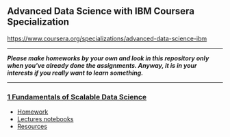 ## Advanced Data Science with IBM Coursera Specialization
https://www.coursera.org/specializations/advanced-data-science-ibm

___
***Please make homeworks by your own and look in this repository only when you've already done the assignments. Anyway, it is in your interests if you really want to learn something.***
___

### [1 Fundamentals of Scalable Data Science](https://www.coursera.org/learn/ds)
* [Homework](/1%20Mathematics%20and%20Python/Homework)
* [Lectures notebooks](/1%20Mathematics%20and%20Python/Lectures%20notebooks)
* [Resources](/1%20Mathematics%20and%20Python/Interesting%20resources.docx)
